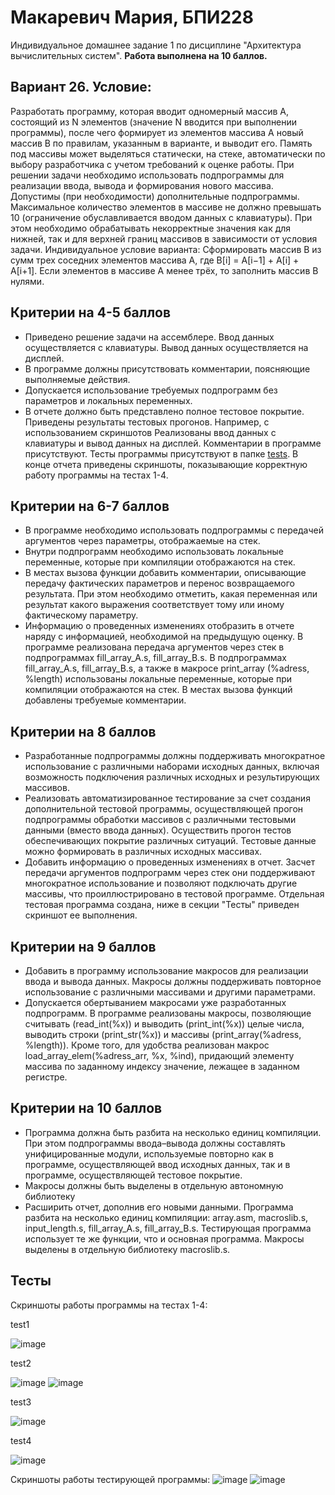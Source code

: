 # Макаревич Мария, БПИ228
Индивидуальное домашнее задание 1 по дисциплине "Архитектура вычислительных систем".
**Работа выполнена на 10 баллов.**
## Вариант 26. Условие:
Разработать программу, которая вводит одномерный массив A, состоящий из N элементов (значение N вводится при выполнении программы), после чего формирует из элементов массива A новый массив B по правилам, указанным в варианте, и выводит его. Память под массивы может выделяться статически, на стеке, автоматически по выбору разработчика с учетом требований к оценке работы.
При решении задачи необходимо использовать подпрограммы для реализации ввода, вывода и формирования нового массива. Допустимы (при необходимости) дополнительные подпрограммы.
Максимальное количество элементов в массиве не должно превышать 10 (ограничение обуславливается вводом данных с клавиатуры). При этом необходимо обрабатывать некорректные значения как для нижней, так и для верхней границ массивов в зависимости от условия задачи.
Индивидуальное условие варианта: Сформировать массив B из сумм трех соседних элементов массива A, где B\[i] = A\[i−1] + A\[i] + A\[i+1]. Если элементов в массиве А менее трёх, то заполнить массив В нулями.
## Критерии на 4-5 баллов
- Приведено решение задачи на ассемблере. Ввод данных осуществляется с клавиатуры. Вывод данных осуществляется на дисплей.
- В программе должны присутствовать комментарии, поясняющие выполняемые действия.
- Допускается использование требуемых подпрограмм без параметров и локальных переменных.
- В отчете должно быть представлено полное тестовое покрытие. Приведены результаты тестовых прогонов. Например, с использованием скриншотов
Реализованы ввод данных с клавиатуры и вывод данных на дисплей. Комментарии в программе присутствуют. Тесты программы присутствуют в папке [tests](tests). В конце отчета приведены скриншоты, показывающие корректную работу программы на тестах 1-4.
## Критерии на 6-7 баллов
- В программе необходимо использовать подпрограммы с передачей аргументов через параметры, отображаемые на стек.
- Внутри подпрограмм необходимо использовать локальные переменные, которые при компиляции отображаются на стек.
- В местах вызова функции добавить комментарии, описывающие передачу фактических параметров и перенос возвращаемого результата. При этом необходимо отметить, какая переменная или результат какого выражения соответствует тому или иному фактическому параметру.
- Информацию о проведенных изменениях отобразить в отчете наряду с информацией, необходимой на предыдущую оценку.
В программе реализована передача аргументов через стек в подпрограммах fill_array_A.s, fill_array_B.s. В подпрограммах fill_array_A.s, fill_array_B.s, а также в макросе print_array (%adress, %length) использованы локальные переменные, которые при компиляции отображаются на стек. В местах вызова функций добавлены требуемые комментарии.
## Критерии на 8 баллов
- Разработанные подпрограммы должны поддерживать многократное использование с различными наборами исходных данных, включая возможность подключения различных исходных и результирующих массивов.
- Реализовать автоматизированное тестирование за счет создания дополнительной тестовой программы, осуществляющей прогон подпрограммы обработки массивов с различными тестовыми данными (вместо ввода данных). Осуществить прогон тестов обеспечивающих покрытие различных ситуаций. Тестовые данные можно формировать в различных исходных массивах.
- Добавить информацию о проведенных изменениях в отчет.
Засчет передачи аргументов подпрограмм через стек они поддерживают многократное использование и позволяют подключать другие массивы, что проиллюстрировано в тестовой программе. Отдельная тестовая программа создана, ниже в секции "Тесты" приведен скриншот ее выполнения.
## Критерии на 9 баллов
- Добавить в программу использование макросов для реализации ввода и вывода данных. Макросы должны поддерживать повторное использование с различными массивами и другими параметрами.
- Допускается обертыванием макросами уже разработанных подпрограмм.
В программе реализованы макросы, позволяющие считывать (read_int(%x)) и выводить (print_int(%x)) целые числа, выводить строки (print_str(%x)) и массивы (print_array(%adress, %length)). Кроме того, для удобства реализован макрос load_array_elem(%adress_arr, %x, %ind), придающий элементу массива по заданному индексу значение, лежащее в заданном регистре.
## Критерии на 10 баллов
- Программа должна быть разбита на несколько единиц компиляции. При этом подпрограммы ввода–вывода должны составлять унифицированные модули, используемые повторно как в программе, осуществляющей ввод исходных данных, так и в программе, осуществляющей тестовое покрытие.
- Макросы должны быть выделены в отдельную автономную библиотеку
- Расширить отчет, дополнив его новыми данными.
Программа разбита на несколько единиц компиляции: array.asm, macroslib.s, input_length.s, fill_array_A.s, fill_array_B.s. Тестирующая программа использует те же функции, что и основная программа. Макросы выделены в отдельную библиотеку macroslib.s.
## Тесты
Скриншоты работы программы на тестах 1-4:

test1

![image](https://github.com/makar-with-tea/makar-with-tea-CSA-IHW1/assets/79705001/81fa5795-5ad6-4ff3-bcab-c4e39047c558)

test2

![image](https://github.com/makar-with-tea/makar-with-tea-CSA-IHW1/assets/79705001/d651f90c-35ad-48f3-942c-a83bc4639021)
![image](https://github.com/makar-with-tea/makar-with-tea-CSA-IHW1/assets/79705001/ba6a49d5-ca5d-43a8-9023-f3bdb20031df)

test3

![image](https://github.com/makar-with-tea/makar-with-tea-CSA-IHW1/assets/79705001/b148c9f1-a9d2-475c-aa07-0f6b20713ff2)

test4

![image](https://github.com/makar-with-tea/makar-with-tea-CSA-IHW1/assets/79705001/0566990e-aae0-4cc1-adb0-fb63cf2f12f0)

Скриншоты работы тестирующей программы:
![image](https://github.com/makar-with-tea/makar-with-tea-CSA-IHW1/assets/79705001/734cbd66-ad04-4d68-97f3-e95e14a0e1ba)
![image](https://github.com/makar-with-tea/makar-with-tea-CSA-IHW1/assets/79705001/32d07070-64be-4f4b-9102-b7bbc4f44378)

